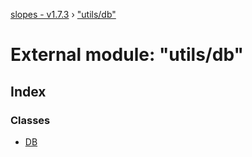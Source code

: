 [slopes - v1.7.3](../README.md) › ["utils/db"](_utils_db_.md)

# External module: "utils/db"

## Index

### Classes

* [DB](../classes/_utils_db_.db.md)
